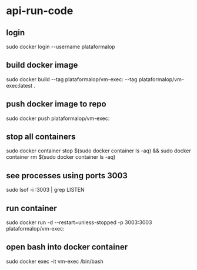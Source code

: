 # api-run-code

## login

sudo docker login --username plataformalop

## build docker image

sudo docker build --tag plataformalop/vm-exec:<version> --tag plataformalop/vm-exec:latest .

## push docker image to repo

sudo docker push plataformalop/vm-exec:<version>
  
## stop all containers

sudo docker container stop $(sudo docker container ls -aq) && sudo docker container rm $(sudo docker container ls -aq)

## see processes using ports 3003

sudo lsof -i :3003 | grep LISTEN

## run container

sudo docker run -d --restart=unless-stopped -p 3003:3003 plataformalop/vm-exec:<version>

## open bash into docker container

sudo docker exec -it vm-exec /bin/bash
